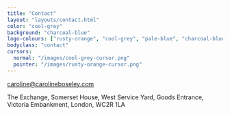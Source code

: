 ```yaml
---
title: "Contact"
layout: "layouts/contact.html"
color: "cool-grey"
background: "charcoal-blue"
logo-colours: ["rusty-orange", "cool-grey", "pale-blue", "charcoal-blue"]
bodyclass: "contact"
cursors:
  normal: "/images/cool-grey-cursor.png"
  pointer: "/images/rusty-orange-cursor.png"
---
```


<a href="mailto:caroline@carolineboseley.com">caroline@carolineboseley.com</a>

The Exchange, Somerset House, West Service Yard, Goods Entrance, Victoria Embankment, London, WC2R 1LA
